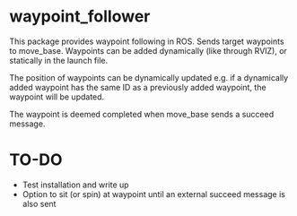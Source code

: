 # waypoint_follower

This package provides waypoint following in ROS. Sends target waypoints to 
move_base. Waypoints can be added dynamically (like through RVIZ), or statically
in the launch file. 

The position of waypoints can be dynamically updated e.g. if a dynamically added
waypoint has the same ID as a previously added waypoint, the waypoint will be
updated.

The waypoint is deemed completed when move_base sends a succeed message.

# TO-DO
- Test installation and write up
- Option to sit (or spin) at waypoint until an external succeed message is also sent

